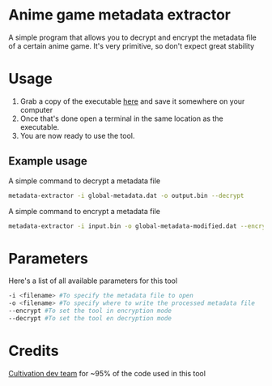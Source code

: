 # Anime game metadata extractor
A simple program that allows you to decrypt and encrypt the metadata file of a certain anime game. It's very primitive, so don't expect great stability
# Usage
1. Grab a copy of the executable [here](https://github.com/Vivi029/anime-game-metadata-extractor/releases/tag/1.0) and save it somewhere on your computer
2. Once that's done open a terminal in the same location as the executable.
3. You are now ready to use the tool.
## Example usage
A simple command to decrypt a metadata file
```bash
metadata-extractor -i global-metadata.dat -o output.bin --decrypt
```
A simple command to encrypt a metadata file
```bash
metadata-extractor -i input.bin -o global-metadata-modified.dat --encrypt
```
# Parameters
Here's a list of all available parameters for this tool
```bash
-i <filename> #To specify the metadata file to open
-o <filename> #To specify where to write the processed metadata file
--encrypt #To set the tool in encryption mode
--decrypt #To set the tool en decryption mode
```
# Credits
[Cultivation dev team](https://github.com/Grasscutters/Cultivation) for ~95% of the code used in this tool
